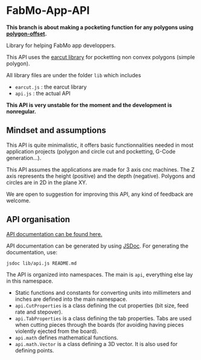 # FabMo-App-API

**This branch is about making a pocketing function for any polygons using
[polygon-offset](https://github.com/w8r/polygon-offset).**

Library for helping FabMo app developpers.

This API uses the [earcut library](https://github.com/mapbox/earcut) for
pocketting non convex polygons (simple polygon).

All library files are under the folder ``lib`` which includes

* ``earcut.js`` : the earcut library
* ``api.js`` : the actual API

**This API is very unstable for the moment and the development is nonregular.**

## Mindset and assumptions

This API is quite minimalistic, it offers basic functionnalities needed in most
application projects (polygon and circle cut and pocketting, G-Code
generation...).

This API assumes the applications are made for 3 axis cnc machines. The Z axis
represents the height (positive) and the depth (negative). Polygons and circles
are in 2D in the plane XY.

We are open to suggestion for improving this API, any kind of feedback are
welcome.

## API organisation

[API documentation can be found here.](http://gofabmo.org/FabMo-App-API/)

API documentation can be generated by using
[JSDoc](https://github.com/jsdoc3/jsdoc). For generating the documentation, use:

    jsdoc lib/api.js README.md

The API is organized into namespaces. The main is ``api``, everything else lay
in this namespace.

* Static functions and constants for converting units into millimeters and
  inches are defined into the main namespace.
* ``api.CutProperties`` is a class defining the cut properties (bit size, feed
  rate and stepover).
* ``api.TabProperties`` is a class defining the tab properties. Tabs are used
  when cutting pieces through the boards (for avoiding having pieces violently
  ejected from the board).
* ``api.math`` defines mathematical functions.
* ``api.math.Vector`` is a class defining a 3D vector. It is also used for
  defining points.
